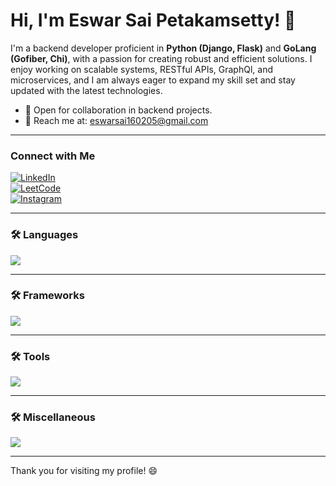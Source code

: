 # Hi, I'm Eswar Sai Petakamsetty! 👋

I'm a backend developer proficient in **Python (Django, Flask)** and **GoLang (Gofiber, Chi)**, with a passion for creating robust and efficient solutions. I enjoy working on scalable systems, RESTful APIs, GraphQl, and microservices, and I am always eager to expand my skill set and stay updated with the latest technologies.

- 💼 Open for collaboration in backend projects.
- 📧 Reach me at: eswarsai160205@gmail.com

---

### Connect with Me

[![LinkedIn](https://img.shields.io/badge/-LinkedIn-0077B5?style=flat&logo=linkedin&logoColor=white)](https://www.linkedin.com/in/eswar-sai-petakamsetty-25a1b8280/)  
[![LeetCode](https://img.shields.io/badge/-LeetCode-FFA116?style=flat&logo=leetcode&logoColor=black)](https://leetcode.com/Eswar_Sai2005)  
[![Instagram](https://img.shields.io/badge/-Instagram-E4405F?style=flat&logo=instagram&logoColor=white)](https://instagram.com/_eshwar.xx_)

---

### 🛠 Languages

<p align="left">
  <img src="https://skillicons.dev/icons?i=python,go,c,cpp,java,js" />
</p>

---

### 🛠 Frameworks

<p align="left">
  <img src="https://skillicons.dev/icons?i=django,flask,react,next,express" />
</p>

---

### 🛠 Tools

<p align="left">
  <img src="https://skillicons.dev/icons?i=docker,redis,postman,vscode,git,github,apollo,graphql" />
</p>

---

### 🛠 Miscellaneous

<p align="left">
  <img src="https://skillicons.dev/icons?i=html,css" />
</p>

---

Thank you for visiting my profile! 😄
